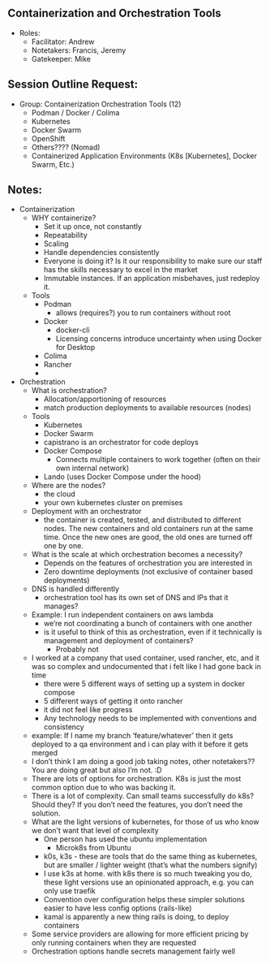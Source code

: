 ## Containerization and Orchestration Tools

* Roles:
    * Facilitator: Andrew
    * Notetakers: Francis, Jeremy
    * Gatekeeper: Mike

## Session Outline Request:

 * Group: Containerization Orchestration Tools (12)
     * Podman / Docker / Colima
     * Kubernetes
     * Docker Swarm
     * OpenShift
     * Others???? (Nomad)
     * Containerized Application Environments (K8s [Kubernetes], Docker Swarm, Etc.)

## Notes:

  * Containerization
      * WHY containerize?
          * Set it up once, not constantly
          * Repeatability
          * Scaling
          * Handle dependencies consistently
          * Everyone is doing it? Is it our responsibility to make sure our staff has the skills necessary to excel in the market
          * Immutable instances. If an application misbehaves, just redeploy it.
      * Tools
          * Podman
              * allows (requires?) you to run containers without root
          * Docker
              * docker-cli
              * Licensing concerns introduce uncertainty when using Docker for Desktop
          * Colima
          * Rancher
          *
  * Orchestration
      * What is orchestration?
          * Allocation/apportioning of resources
          * match production deployments to available resources (nodes)
      * Tools
          * Kubernetes
          * Docker Swarm
          * capistrano is an orchestrator for code deploys
          * Docker Compose
              * Connects multiple containers to work together (often on their own internal network)
          * Lando (uses Docker Compose under the hood)
      * Where are the nodes?
          * the cloud
          * your own kubernetes cluster on premises
      * Deployment with an orchestrator
          * the container is created, tested, and distributed to different nodes. The new containers and old containers run at the same time. Once the new ones are good, the old ones are turned off one by one.
      * What is the scale at which orchestration becomes a necessity?
          * Depends on the features of orchestration you are interested in
          * Zero downtime deployments (not exclusive of container based deployments)
      * DNS is handled differently
          * orchestration tool has its own set of DNS and IPs that it manages?
      * Example: I run independent containers on aws lambda
          * we’re not coordinating a bunch of containers with one another
          * is it useful to think of this as orchestration, even if it technically is management and deployment of containers?
              * Probably not
      * I worked at a company that used container, used rancher, etc, and it was so complex and undocumented that i felt like I had gone back in time
          * there were 5 different ways of setting up a system in docker compose
          * 5 different ways of getting it onto rancher
          * it did not feel like progress
          * Any technology needs to be implemented with conventions and consistency
      * example: If I name my branch ‘feature/whatever’ then it gets deployed to a qa environment and i can play with it before it gets merged
      * I don’t think I am doing a good job taking notes, other notetakers?? You are doing great but also I’m not. :D
      * There are lots of options for orchestration. K8s is just the most common option due to who was backing it.
      * There is a lot of complexity. Can small teams successfully do k8s? Should they?
If you don’t need the features, you don’t need the solution.
      * What are the light versions of kubernetes, for those of us who know we don’t want that level of complexity
          * One person has used the ubuntu implementation
              * Microk8s from Ubuntu
          * k0s, k3s - these are tools that do the same thing as kubernetes, but are smaller / lighter weight (that’s what the numbers signify)
          * I use k3s at home. with k8s there is so much tweaking you do, these light versions use an opinionated approach, e.g. you can only use traefik
          * Convention over configuration helps these simpler solutions easier to have less config options (rails-like)
          * kamal is apparently a new thing rails is doing, to deploy containers
      * Some service providers are allowing for more efficient pricing by only running containers when they are requested
      * Orchestration options handle secrets management fairly well
